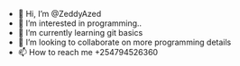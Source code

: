 - 👋 Hi, I’m @ZeddyAzed
- 👀 I’m interested in programming..
- 🌱 I’m currently learning git basics
- 💞️ I’m looking to collaborate on more programming details
- 📫 How to reach me +254794526360

<!---
ZeddyAzed/ZeddyAzed is a ✨ special ✨ repository because its `README.md` (this file) appears on your GitHub profile.
You can click the Preview link to take a look at your changes.
--->
